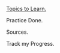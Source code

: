 <a href="https://github.com/naylley/100-days-of-Hacking/blob/main/3ll_3ll/Topics%20Learnt">Topics to Learn.</a>

Practice Done.

Sources.

Track my Progress.
